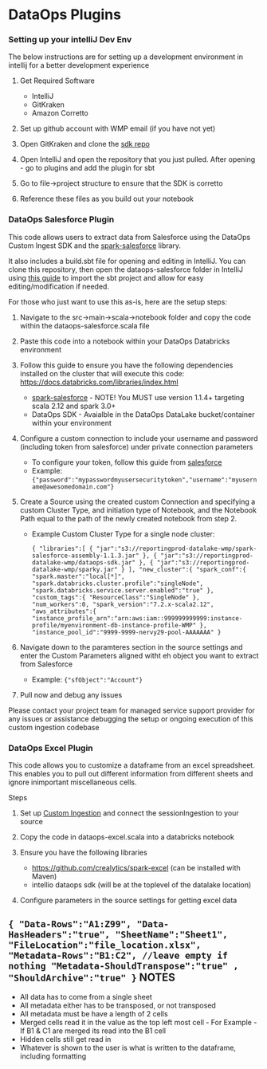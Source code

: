 # **DataOps Plugins**

### **Setting up your intelliJ Dev Env**
The below instructions are for setting up a development environment in intellij for a better development experience

1. Get Required Software
    * IntelliJ
    * GitKraken
    * Amazon Corretto
   
2. Set up github account with WMP email (if you have not yet)
3. Open GitKraken and clone the [sdk repo](https://github.com/intellio/dataops-sdk-plugins) 
4. Open IntelliJ and open the repository that you just pulled. After opening - go to plugins and add the plugin for sbt
5. Go to file->project structure to ensure that the SDK is corretto
6. Reference these files as you build out your notebook
   

### **DataOps Salesforce Plugin**
This code allows users to extract data from Salesforce using the DataOps Custom Ingest SDK and the [spark-salesforce](https://github.com/springml/spark-salesforce) library.

It also includes a build.sbt file for opening and editing in IntelliJ. You can clone this repository, then open the dataops-salesforce folder in IntelliJ using [this guide](https://www.jetbrains.com/help/idea/sbt-support.html) to import the sbt project and allow for easy editing/modification if needed.

For those who just want to use this as-is, here are the setup steps:
1. Navigate to the src->main->scala->notebook folder and copy the code within the dataops-salesforce.scala file
2. Paste this code into a notebook within your DataOps Databricks environment
3. Follow this guide to ensure you have the following dependencies installed on the cluster that will execute this code: https://docs.databricks.com/libraries/index.html
    - [spark-salesforce](https://github.com/springml/spark-salesforce) - NOTE! You MUST use version 1.1.4+ targeting scala 2.12 and spark 3.0+
    - DataOps SDK - Avaialble in the DataOps DataLake bucket/container within your environment
4. Configure a custom connection to include your username and password (including token from salesforce) under private connection parameters 
    - To configure your token, follow this guide from [salesforce](https://help.salesforce.com/articleView?id=sf.user_security_token.htm&type=5)
    - Example: `{"password":"mypasswordmyusersecuritytoken","username":"myusername@awesomedomain.com"}`
5. Create a Source using the created custom Connection and specifying a custom Cluster Type, and initiation type of Notebook, and the Notebook Path equal to the path of the newly created notebook from step 2.
    - Example Custom Cluster Type for a single node cluster:
    
        `
      {
      "libraries":[
      {
      "jar":"s3://reportingprod-datalake-wmp/spark-salesforce-assembly-1.1.3.jar"
      },
      {
      "jar":"s3://reportingprod-datalake-wmp/dataops-sdk.jar"
      },
      {
      "jar":"s3://reportingprod-datalake-wmp/sparky.jar"
      }
      ],
      "new_cluster":{
      "spark_conf":{
      "spark.master":"local[*]",
      "spark.databricks.cluster.profile":"singleNode",
      "spark.databricks.service.server.enabled":"true"
      },
      "custom_tags":{
      "ResourceClass":"SingleNode"
      },
      "num_workers":0,
      "spark_version":"7.2.x-scala2.12",
      "aws_attributes":{
      "instance_profile_arn":"arn:aws:iam::999999999999:instance-profile/myenvironment-db-instance-profile-WMP"
      },
      "instance_pool_id":"9999-9999-nervy29-pool-AAAAAAA"
      }
        `
      
6. Navigate down to the paramteres section in the source settings and enter the Custom Parameters aligned witht eh object you want to extract from Salesforce
    - Example: `{"sfObject":"Account"}`
    
7. Pull now and debug any issues

Please contact your project team for managed service support provider for any issues or assistance debugging the setup or ongoing execution of this custom ingestion codebase

### **DataOps Excel Plugin**
This code allows you to customize a dataframe from an excel spreadsheet. This enables you to pull out different information
from different sheets and ignore inimportant miscellaneous cells.

Steps
1. Set up [Custom Ingestion](https://intellio.gitbook.io/dataops/configuring-the-data-integration-process/custom-ingestion) and connect the sessionIngestion to your source
2. Copy the code in dataops-excel.scala into a databricks notebook
3. Ensure you have the following libraries
    * https://github.com/crealytics/spark-excel (can be installed with Maven)
    * intellio dataops sdk (will be at the toplevel of the datalake location)
   
4. Configure parameters in the source settings for getting excel data

`
{
    "Data-Rows":"A1:Z99",
    "Data-HasHeaders":"true",
    "SheetName":"Sheet1",
    "FileLocation":"file_location.xlsx",
    "Metadata-Rows":"B1:C2", //leave empty if nothing
    "Metadata-ShouldTranspose":"true" ,
    "ShouldArchive":"true"
    }
`
NOTES 
-----
* All data has to come from a single sheet
* All metadata either has to be transposed, or not transposed
* All metadata must be have a length of 2 cells
* Merged cells read it in the value as the top left most cell - For Example - If B1 & C1 are merged its read into the B1 cell
* Hidden cells still get read in
* Whatever is shown to the user is what is written to the dataframe, including formatting